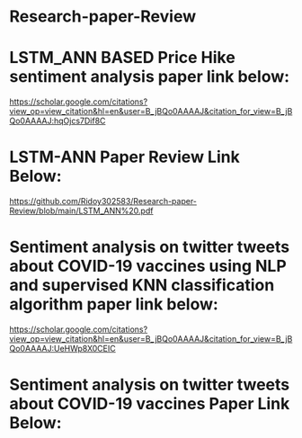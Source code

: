 # Research-paper-Review
# LSTM_ANN BASED Price Hike sentiment analysis paper link below:
https://scholar.google.com/citations?view_op=view_citation&hl=en&user=B_jBQo0AAAAJ&citation_for_view=B_jBQo0AAAAJ:hqOjcs7Dif8C
# LSTM-ANN Paper Review Link Below:
https://github.com/Ridoy302583/Research-paper-Review/blob/main/LSTM_ANN%20.pdf
# Sentiment analysis on twitter tweets about COVID-19 vaccines using NLP and supervised KNN classification algorithm paper link below:
https://scholar.google.com/citations?view_op=view_citation&hl=en&user=B_jBQo0AAAAJ&citation_for_view=B_jBQo0AAAAJ:UeHWp8X0CEIC
# Sentiment analysis on twitter tweets about COVID-19 vaccines Paper Link Below:

